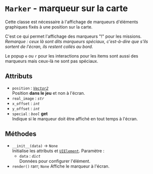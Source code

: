 # `Marker` - marqueur sur la carte
Cette classe est nécessaire à l'affichage de marqueurs d'éléments graphiques fixés à une position sur la carte.

C'est ce qui permet l'affichage des marqueurs "!" pour les missions.
*Remarque : ceux là sont dits marqueurs spéciaux, c'est-à-dire que s'ils sortent de l'écran, ils restent collés au bord.*

Le popup `e` ou `r` pour les interactions pour les items sont aussi des marqueurs mais ceux-là ne sont pas spéciaux.

## Attributs
- `position` : *[`Vector2`](../utils/vector_2.md)* \
  Position **dans le jeu** et non à l'écran. 
- `real_image` : *`str`*
- `x_offset` : *`int`*
- `y_offset` : *`int`*
- `special` : *`bool`* **get** \
  Indique si le marqueur doit être affiché en tout temps à l'écran.

## Méthodes
- `__init__(data)` &rarr; `None` \
  Initialise les attributs et [`UIElement`](ui_element.md).
  Paramètre :
  * `data` : *`dict`* \
    Données pour configurer l'élément.
- `render()` rarr; `None`
  Affiche le marqueur à l'écran.